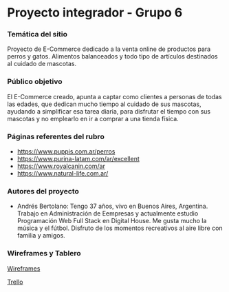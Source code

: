 # Proyecto integrador - Grupo 6
### Temática del sitio

Proyecto de E-Commerce dedicado a la venta online de productos para perros y gatos. Alimentos balanceados y todo tipo de artículos destinados al cuidado de mascotas.

### Público objetivo

El E-Commerce creado, apunta a captar como clientes a personas de todas las edades, que dedican mucho tiempo al cuidado de sus mascotas, ayudando a simplificar esa tarea diaria, para disfrutar el tiempo con sus mascotas y no emplearlo en ir a comprar a una tienda física.  

### Páginas referentes del rubro

* https://www.puppis.com.ar/perros
* https://www.purina-latam.com/ar/excellent
* https://www.royalcanin.com/ar
* https://www.natural-life.com.ar/
    
### Autores del proyecto

+ Andrés Bertolano: Tengo 37 años, vivo en Buenos Aires, Argentina. Trabajo en Administración de Eempresas y actualmente estudio Programación Web Full Stack en Digital House. Me gusta mucho la música y el fútbol. Disfruto de los momentos recreativos al aire libre con familia y amigos.

### Wireframes y Tablero

[Wireframes](https://www.figma.com/files/team/1178466742781157019)

[Trello](https://trello.com/b/OiWUyjdB/sin-t%C3%ADtulo)
